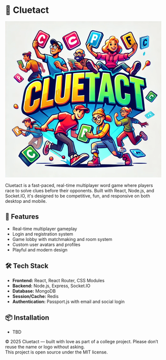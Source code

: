 # 🧩 Cluetact

![Cluetact Logo](Client/src/assets/Cluetact.jpeg)

Cluetact is a fast-paced, real-time multiplayer word game where players race to solve clues before their opponents. Built with React, Node.js, and Socket.IO, it's designed to be competitive, fun, and responsive on both desktop and mobile.

## 🚀 Features

- Real-time multiplayer gameplay
- Login and registration system
- Game lobby with matchmaking and room system
- Custom user avatars and profiles
- Playful and modern design

## 🛠 Tech Stack

- **Frontend:** React, React Router, CSS Modules
- **Backend:** Node.js, Express, Socket.IO
- **Database:** MongoDB
- **Session/Cache:** Redis
- **Authentication:** Passport.js with email and social login

## 📦 Installation

- TBD

© 2025 Cluetact — built with love as part of a college project. Please don’t reuse the name or logo without asking.  
This project is open source under the MIT license.
